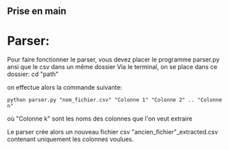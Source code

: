 ## Prise en main


# Parser:

Pour faire fonctionner le parser, vous devez placer le programme parser.py ansi que le csv dans un même dossier
Via le terminal, on se place dans ce dossier:
    cd "path"

on effectue alors la commande suivante:

    python parser.py "nom_fichier.csv" "Colonne 1" "Colonne 2" .. "Colonne n"

où "Colonne k" sont les noms des colonnes que l'on veut extraire 

Le parser crée alors un nouveau fichier csv "ancien_fichier"_extracted.csv contenant uniquement les colonnes voulues.

